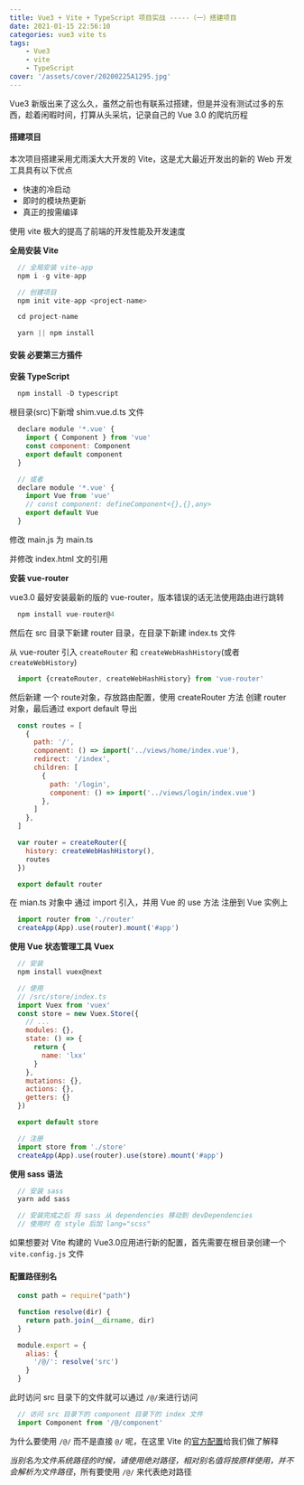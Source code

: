 ```yaml
---
title: Vue3 + Vite + TypeScript 项目实战 -----（一）搭建项目
date: 2021-01-15 22:56:10
categories: vue3 vite ts
tags:
    - Vue3
    - vite
    - TypeScript
cover: '/assets/cover/20200225A1295.jpg'
---
```


Vue3 新版出来了这么久，虽然之前也有联系过搭建，但是并没有测试过多的东西，趁着闲暇时间，打算从头采坑，记录自己的 Vue 3.0 的爬坑历程

#### 搭建项目

  本次项目搭建采用尤雨溪大大开发的 Vite，这是尤大最近开发出的新的 Web 开发工具具有以下优点

  * 快速的冷启动
  * 即时的模块热更新
  * 真正的按需编译

  使用 vite 极大的提高了前端的开发性能及开发速度

  **全局安装 Vite**
  ~~~js
    // 全局安装 vite-app
    npm i -g vite-app

    // 创建项目
    npm init vite-app <project-name>

    cd project-name

    yarn || npm install
  ~~~

#### 安装 必要第三方插件

  **安装 TypeScript**

  ~~~js
    npm install -D typescript
  ~~~

  根目录(src)下新增 shim.vue.d.ts 文件

  ~~~js
    declare module '*.vue' {
      import { Component } from 'vue'
      const component: Component
      export default component
    }

    // 或者
    declare module '*.vue' {
      import Vue from 'vue'
      // const component: defineComponent<{},{},any>
      export default Vue
    }
  ~~~

  修改 main.js 为 main.ts

  并修改 index.html 文的引用

  **安装 vue-router**

  vue3.0 最好安装最新的版的 vue-router，版本错误的话无法使用路由进行跳转

  ~~~js
    npm install vue-router@4
  ~~~

  然后在 src 目录下新建 router 目录，在目录下新建 index.ts 文件

  从 vue-router 引入 `createRouter` 和 `createWebHashHistory`(或者`createWebHistory`)
  ~~~js
    import {createRouter, createWebHashHistory} from 'vue-router'
  ~~~

  然后新建 一个 route对象，存放路由配置，使用 createRouter 方法 创建 router 对象，最后通过 export default 导出

  ~~~js
    const routes = [
      {
        path: '/',
        component: () => import('../views/home/index.vue'),
        redirect: '/index',
        children: [
          {
            path: '/login',
            component: () => import('../views/login/index.vue')
          },
        ]
      },
    ]

    var router = createRouter({
      history: createWebHashHistory(),
      routes
    })

    export default router
  ~~~

  在 mian.ts 对象中 通过 import 引入，并用 Vue 的 use 方法 注册到 Vue 实例上

  ~~~js
    import router from './router'
    createApp(App).use(router).mount('#app')
  ~~~

  **使用 Vue 状态管理工具 Vuex**

  ~~~js
    // 安装
    npm install vuex@next

    // 使用
    // /src/store/index.ts
    import Vuex from 'vuex'
    const store = new Vuex.Store({
      // ...
      modules: {},
      state: () => {
        return {
          name: 'lxx'
        }
      },
      mutations: {},
      actions: {},
      getters: {}
    })

    export default store

    // 注册
    import store from './store'
    createApp(App).use(router).use(store).mount('#app')
  ~~~

  **使用 sass 语法**

  ~~~js
    // 安装 sass
    yarn add sass

    // 安装完成之后 将 sass 从 dependencies 移动到 devDependencies
    // 使用时 在 style 后加 lang="scss"
  ~~~

如果想要对 Vite 构建的 Vue3.0应用进行新的配置，首先需要在根目录创建一个 `vite.config.js` 文件
#### 配置路径别名

~~~js
  const path = require("path")

  function resolve(dir) {
    return path.join(__dirname, dir)
  }

  module.export = {
    alias: {
      '/@/': resolve('src')
    }
  }
~~~

此时访问 src 目录下的文件就可以通过 `/@/`来进行访问

~~~js
  // 访问 src 目录下的 component 目录下的 index 文件
  import Component from '/@/component'
~~~

为什么要使用 `/@/` 而不是直接 `@/` 呢，在这里 Vite 的[官方配置](https://vitejs.dev/config/#alias)给我们做了解释

_当别名为文件系统路径的时候，请使用绝对路径，相对别名值将按原样使用，并不会解析为文件路径_，所有要使用 `/@/` 来代表绝对路径

